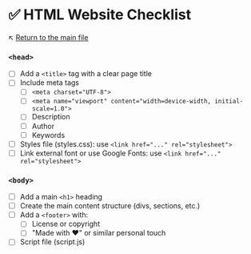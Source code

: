 # ✅ HTML Website Checklist

↖️ [Return to the main file](../README.md)

### `<head>`

- [ ] Add a `<title>` tag with a clear page title
- [ ] Include meta tags
  - [ ] `<meta charset="UTF-8">`
  - [ ] `<meta name="viewport" content="width=device-width, initial-scale=1.0">`
  - [ ] Description
  - [ ] Author
  - [ ] Keywords
- [ ] Styles file (styles.css): use `<link href="..." rel="stylesheet">`
- [ ] Link external font or use Google Fonts: use `<link href="..." rel="stylesheet">`

### `<body>`

- [ ] Add a main `<h1>` heading
- [ ] Create the main content structure (divs, sections, etc.)
- [ ] Add a `<footer>` with:
  - [ ] License or copyright
  - [ ] "Made with ❤️" or similar personal touch
- [ ] Script file (script.js)
